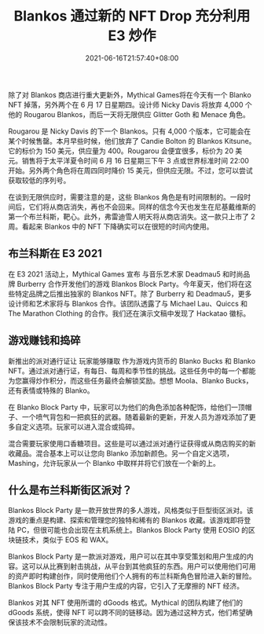 ﻿---
title: "Blankos 通过新的 NFT Drop 充分利用 E3 炒作"
date: 2021-06-16T21:57:40+08:00
lastmod: 2021-06-16T16:45:40+08:00
draft: false
authors: ["Lionel"]
description: "除了对 Blankos 商店进行重大更新外，Mythical Games 将在今天有一个 Blanko NFT 掉落，另外两个在 6 月 17 日星期四。设计师 Nicky Davis 将放弃 4,000 个他的 Rougarou Blankos，而后一天将无限供应 Glitter Goth 和 Menace 角色。"
featuredImage: "blankos-capitalizing-on-e3-hype-with-new-nft-drop.png"
tags: ["Strategy Game","策略游戏","Play to Earn"]
categories: ["news"]
news: ["策略游戏"]
weight: 
lightgallery: true
pinned: false
recommend: false
recommend1: false
---

除了对 Blankos 商店进行重大更新外，Mythical Games将在今天有一个 Blanko NFT 掉落，另外两个在 6 月 17 日星期四。设计师 Nicky Davis 将放弃 4,000 个他的 Rougarou Blankos，而后一天将无限供应 Glitter Goth 和 Menace 角色。

Rougarou 是 Nicky Davis 的下一个 Blankos。只有 4,000 个版本，它可能会在某个时候售罄。本月早些时候，他们放弃了 Candie Bolton 的 Blankos Kitsune。它的标价为 150 美元，供应量为 400。Rougarou 会便宜很多，标价为 20 美元。销售将于太平洋夏令时间 6 月 16 日星期三下午 3 点或世界标准时间 22:00 开始。另外两个角色将在周四同时降价 15 美元，但供应无限。不过，您可以尝试获取较低的序列号。

在谈到无限供应时，需要注意的是，这些 Blankos 角色是有时间限制的。一段时间后，它们将从商店消失，再也不会回来。同样的信念今天也发生在尼基戴维斯的第一个布兰科斯，靶心。此外，弗雷迪雪人明天将从商店消失。这一款只上市了 2 周。看起来 Blankos 中的 NFT 下降确实可以在很短的时间内使用。

## 布兰科斯在 E3 2021

在 E3 2021 活动上，Mythical Games 宣布 与音乐艺术家 Deadmau5 和时尚品牌 Burberry 合作开发他们的游戏 Blankos Block Party。今年夏天，他们将在这些特定品牌之后推出独家的 Blankos NFT。除了 Burberry 和 Deadmau5，更多设计师和艺术家将与 Blankos 合作。该团队透露了与 Michael Lau、Quiccs 和 The Marathon Clothing 的合作。我们还在演示文稿中发现了 Hackatao 徽标。





## 游戏赚钱和捣碎

新推出的派对通行证让 玩家能够赚取 作为游戏内货币的 Blanko Bucks 和 Blanko NFT。通过派对通行证，有每日、每周和季节性的挑战。这些任务中的每一个都能为您赢得炒作积分，而这些任务最终会解锁奖励。想想 Moola、Blanko Bucks，还有表情或特殊的 Blanko。

在 Blanko Block Party 中，玩家可以为他们的角色添加各种配饰，给他们一顶帽子、一个喷气背包和一把疯狂的武器。随着最新的更新，开发人员为游戏添加了更多自定义选项。玩家可以进入混合或捣碎。

混合需要玩家使用口香糖项目。这些是可以通过派对通行证获得或从商店购买的新收藏品。混合基本上可以让您向 Blanko 添加新颜色。另一个自定义选项，Mashing，允许玩家从一个 Blanko 中取样并将它们放在一个新的上。 

## 什么是布兰科斯街区派对？

Blankos Block Party 是一款开放世界的多人游戏，风格类似于巨型街区派对。该游戏的重点是构建、探索和管理您的独特和稀有的 Blankos 收藏。该游戏即将登陆 PC，但很可能也会出现在主机系统上。Blankos Block Party 使用 EOSIO 的区块链技术，类似于 EOS 和 WAX。

Blankos Block Party 是一款派对游戏，用户可以在其中享受策划和用户生成的内容。这可以从比赛到射击挑战，从平台到其他疯狂的东西。用户可以使用他们可用的资产即时构建创作，同时使用他们个人拥有的布兰科斯角色冒险进入新的冒险。Blankos Block Party 专注于用户生成的内容，它引入了无摩擦的 NFT 经济。

Blankos 对其 NFT 使用所谓的 dGoods 格式。Mythical 的团队构建了他们的 dGoods 系统，使得 NFT 可以跨不同的链移动。因为通过这种方式，他们希望确保该技术不会限制玩家的流动性。

